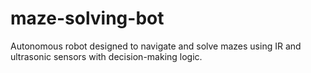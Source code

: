 # maze-solving-bot
Autonomous robot designed to navigate and solve mazes using IR and ultrasonic sensors with decision-making logic.
